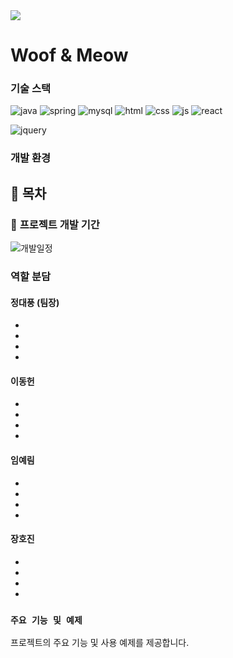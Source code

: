 <img src="https://capsule-render.vercel.app/api?type=waving&color=BDBDC8&height=120&text=Woof%20&%20Meow&section=header" />

# Woof & Meow

### 기술 스택
![java](https://img.shields.io/badge/Java-ED8B00?style=for-the-badge&logo=openjdk&logoColor=white)
![spring](https://img.shields.io/badge/Spring-6DB33F?style=for-the-badge&logo=spring&logoColor=white)
![mysql](https://img.shields.io/badge/MySQL-00000F?style=for-the-badge&logo=mysql&logoColor=white)
![html](https://img.shields.io/badge/HTML-239120?style=for-the-badge&logo=html5&logoColor=white)
![css](https://img.shields.io/badge/CSS-239120?&style=for-the-badge&logo=css3&logoColor=white)
![js](https://img.shields.io/badge/JavaScript-F7DF1E?style=for-the-badge&logo=JavaScript&logoColor=white)
![react](https://img.shields.io/badge/React-20232A?style=for-the-badge&logo=react&logoColor=61DAFB)

![jquery](https://img.shields.io/badge/jQuery-0769AD?style=for-the-badge&logo=jquery&logoColor=white)

### 개발 환경


## **📗 목차**

### 🧭 **프로젝트 개발 기간**
![개발일정](https://github.com/KoreaIt-J-23-2-3/wnm_project_portfolio/assets/121537196/7d2a748f-634b-4723-bfe1-ffabaee3e0f4)

### 역할 분담

#### 정대풍 (팀장)
 -
 -
 -
 -
#### 이동헌
 -
 -
 -
 -
#### 임예림
 -
 -
 -
 -
#### 장호진
 -
 -
 -
 -


### `주요 기능 및 예제`
프로젝트의 주요 기능 및 사용 예제를 제공합니다.

